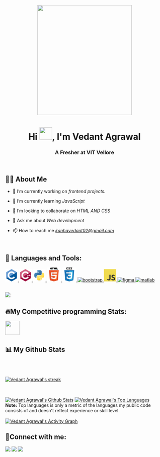 <p align="center"> 
<a href="#"><img align="center" width="300px" height="350px" src="https://raw.githubusercontent.com/vedant-agrawal-08/VisheshBansal/main/assets/code.gif"/></a>
</p>
 
<h1 align="center">Hi <img src="https://raw.githubusercontent.com/MartinHeinz/MartinHeinz/master/wave.gif" width="40px" height="40px">, I'm Vedant Agrawal</h1>
<h3 align="center">A Fresher at VIT Vellore</h3>

<br>

## 🙋‍♂️ About Me

- 🔭 I’m currently working on *frontend projects.*

- 🌱 I’m currently learning *JavaScript*

- 👯 I’m looking to collaborate on *HTML AND CSS*

- 💬 Ask me about *Web development*

- 📫 How to reach me *kanhavedant02@gmail.com*


<br>

## 🚀 Languages and Tools:
<p align="left"> 


<a href="https://www.cprogramming.com/" target="_blank" rel="noreferrer"> <img src="https://raw.githubusercontent.com/devicons/devicon/master/icons/c/c-original.svg" alt="c" width="40" height="40"/> </a><a href="https://www.w3schools.com/cpp/" target="_blank" rel="noreferrer"> <img src="https://raw.githubusercontent.com/devicons/devicon/master/icons/cplusplus/cplusplus-original.svg" alt="cplusplus" width="40" height="40"/> </a>
<a href="https://www.python.org" target="_blank" rel="noreferrer"> <img src="https://raw.githubusercontent.com/devicons/devicon/master/icons/python/python-original.svg" alt="python" width="40" height="40"/> </a>
<a href="https://www.w3.org/html/" target="_blank" rel="noreferrer"> <img src="https://raw.githubusercontent.com/devicons/devicon/master/icons/html5/html5-original-wordmark.svg" alt="html5" width="45" height="45"/> </a> 
<a href="https://www.w3schools.com/css/" target="_blank" rel="noreferrer"> <img src="https://raw.githubusercontent.com/devicons/devicon/master/icons/css3/css3-original-wordmark.svg" alt="css3" width="45" height="45"/> </a>
<a href="https://getbootstrap.com" target="_blank" rel="noreferrer"> <img src="https://upload.wikimedia.org/wikipedia/commons/thumb/b/b2/Bootstrap_logo.svg/1280px-Bootstrap_logo.svg.png" alt="bootstrap" width="40" height="38"/> </a>
<a href="https://developer.mozilla.org/en-US/docs/Web/JavaScript" target="_blank" rel="noreferrer"> <img src="https://raw.githubusercontent.com/devicons/devicon/master/icons/javascript/javascript-original.svg" alt="javascript" width="40" height="40"/> </a> 
<a href="https://www.figma.com/" target="_blank" rel="noreferrer"> <img src="https://www.vectorlogo.zone/logos/figma/figma-icon.svg" alt="figma" width="40" height="40"/> </a> 
<a href="https://www.mathworks.com/" target="_blank" rel="noreferrer"> <img src="https://upload.wikimedia.org/wikipedia/commons/2/21/Matlab_Logo.png" alt="matlab" width="40" height="40"/> </a> 
</p>
<br>
<img src="https://github-readme-stats.vercel.app/api?username=vedant-agrawal-08&&show_icons=true&title_color=ffffff&icon_color=bb2acf&text_color=daf7dc&bg_color=151515">


## 🔥My Competitive programming Stats:
<p align="left">
 
<a href = "https://www.hackerrank.com/kanhavedant02"><img src="https://upload.wikimedia.org/wikipedia/commons/thumb/4/40/HackerRank_Icon-1000px.png/240px-HackerRank_Icon-1000px.png" width="45" height="45" /></a>


## 📊 My Github Stats

<br>

<br>
<p align="left">
    <a href="https://github.com/vedant-agrawal-08/github-readme-streak-stats">
        <img title="🔥 Get streak stats for your profile at git.io/streak-stats" alt="Vedant Agrawal's streak" src="https://github-readme-streak-stats.herokuapp.com/?user=vedant-agrawal-08&theme=black-ice&hide_border=true&stroke=0000&background=060A0CD0"/>
    </a>
</p>
<br>

  <br/>
    <a href="https://github.com/vedant-agrawal-08/github-readme-stats"><img alt="Vedant Agrawal's Github Stats" src="https://github-readme-stats.vercel.app/api?username=vedant-agrawal-08&show_icons=true&count_private=true&theme=react&hide_border=true&bg_color=0D1117"/></a>
  <a href="https://github.com/vedant-agrawal-08/github-readme-stats"><img alt="Vedant Agrawal's Top Languages" src="https://github-readme-stats.vercel.app/api/top-langs/?username=vedant-agrawal-08&langs_count=8&count_private=true&layout=compact&theme=react&hide_border=true&bg_color=0D1117" /></a>
  <br/>
  <b>Note:</b> Top languages is only a metric of the languages my public code consists of and doesn't reflect experience or skill level.


<br/>

<br>
<a href="https://github.com/vedant-agrawal-08/github-readme-activity-graph"><img alt="Vedant Agrawal's Activity Graph" src="https://activity-graph.herokuapp.com/graph?username=vedant-agrawal-08&bg_color=0D1117&color=5BCDEC&line=5BCDEC&point=FFFFFF&hide_border=true" /></a>

<br/>

## 🤝Connect with me:
<p align="left">

<a href = "https://www.linkedin.com/in/vedant-agrawal-413569212/"><img src="https://img.icons8.com/fluent/48/000000/linkedin.png"/></a>
<a href = "https://twitter.com/VedantA52268331"><img src="https://img.icons8.com/fluent/48/000000/twitter.png"/></a>
<a href = "https://www.instagram.com/vedantagrawal08/"><img src="https://img.icons8.com/fluent/48/000000/instagram-new.png"/></a>
  
</p>
